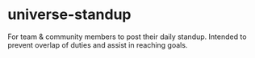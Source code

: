 # universe-standup
For team &amp; community members to post their daily standup. Intended to prevent overlap of duties and assist in reaching goals.
